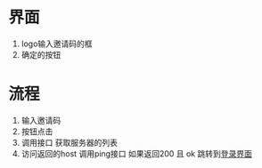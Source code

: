 # 界面
1. logo输入邀请码的框
2. 确定的按钮

# 流程
1. 输入邀请码
2. 按钮点击
3. 调用接口 获取服务器的列表
4. 访问返回的host 调用ping接口 如果返回200 且 ok 跳转到[登录界面](2.md)